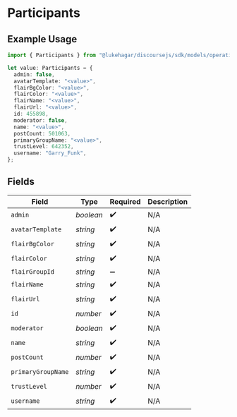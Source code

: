 # Participants

## Example Usage

```typescript
import { Participants } from "@lukehagar/discoursejs/sdk/models/operations";

let value: Participants = {
  admin: false,
  avatarTemplate: "<value>",
  flairBgColor: "<value>",
  flairColor: "<value>",
  flairName: "<value>",
  flairUrl: "<value>",
  id: 455898,
  moderator: false,
  name: "<value>",
  postCount: 501063,
  primaryGroupName: "<value>",
  trustLevel: 642352,
  username: "Garry_Funk",
};
```

## Fields

| Field              | Type               | Required           | Description        |
| ------------------ | ------------------ | ------------------ | ------------------ |
| `admin`            | *boolean*          | :heavy_check_mark: | N/A                |
| `avatarTemplate`   | *string*           | :heavy_check_mark: | N/A                |
| `flairBgColor`     | *string*           | :heavy_check_mark: | N/A                |
| `flairColor`       | *string*           | :heavy_check_mark: | N/A                |
| `flairGroupId`     | *string*           | :heavy_minus_sign: | N/A                |
| `flairName`        | *string*           | :heavy_check_mark: | N/A                |
| `flairUrl`         | *string*           | :heavy_check_mark: | N/A                |
| `id`               | *number*           | :heavy_check_mark: | N/A                |
| `moderator`        | *boolean*          | :heavy_check_mark: | N/A                |
| `name`             | *string*           | :heavy_check_mark: | N/A                |
| `postCount`        | *number*           | :heavy_check_mark: | N/A                |
| `primaryGroupName` | *string*           | :heavy_check_mark: | N/A                |
| `trustLevel`       | *number*           | :heavy_check_mark: | N/A                |
| `username`         | *string*           | :heavy_check_mark: | N/A                |